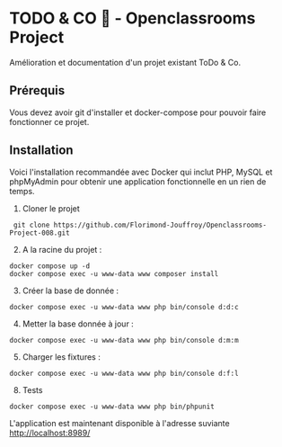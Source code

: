 # TODO & CO 📅 - Openclassrooms Project

Amélioration et documentation d'un projet existant ToDo & Co.

## Prérequis

Vous devez avoir git d'installer et docker-compose pour pouvoir faire fonctionner ce projet.

## Installation
Voici l'installation recommandée avec Docker qui inclut PHP, MySQL et phpMyAdmin pour obtenir une application fonctionnelle en un rien de temps.

1. Cloner le projet
```
 git clone https://github.com/Florimond-Jouffroy/Openclassrooms-Project-008.git
```

2. A la racine du projet :
```
docker compose up -d
docker compose exec -u www-data www composer install
```
3. Créer la base de donnée :
```
docker compose exec -u www-data www php bin/console d:d:c
```
4. Metter la base donnée à jour :
```
docker compose exec -u www-data www php bin/console d:m:m
```

5. Charger les fixtures :
```
docker compose exec -u www-data www php bin/console d:f:l
```

8. Tests
```
docker compose exec -u www-data www php bin/phpunit
```

L'application est maintenant disponible à l'adresse suviante [http://localhost:8989/](http://localhost:8989/)
